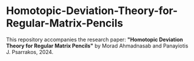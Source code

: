 # Homotopic-Deviation-Theory-for-Regular-Matrix-Pencils
This repository accompanies the research paper:  **"Homotopic Deviation Theory for Regular Matrix Pencils"**   by Morad Ahmadnasab and Panayiotis J. Psarrakos, 2024.
